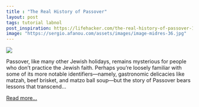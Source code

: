 ```yaml
---
title : "The Real History of Passover"
layout: post
tags: tutorial labnol
post_inspiration: https://lifehacker.com/the-real-history-of-passover-1846592165
image: "https://sergio.afanou.com/assets/images/image-midres-36.jpg"
---
```


<img src="https://i.kinja-img.com/gawker-media/image/upload/s--F3ku-rs6--/c_fit,fl_progressive,q_80,w_636/p7len2r5jbhoawodmx3b.jpg" /><p>Passover, like many other Jewish holidays, remains mysterious for people who don’t practice the Jewish faith. Perhaps you’re loosely familiar with some of its more notable identifiers—namely, gastronomic delicacies like matzah, beef brisket, and matzo ball soup—but the story of Passover bears lessons that transcend…</p><p><a href="https://lifehacker.com/the-real-history-of-passover-1846592165">Read more...</a></p>